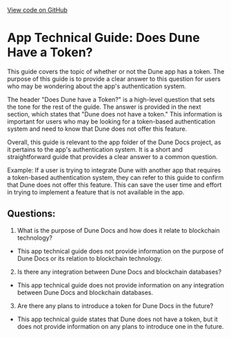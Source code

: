 [View code on GitHub](https://dune.com/blob/master/reference\faq\does-dune-have-a-token.md)

# App Technical Guide: Does Dune Have a Token?

This guide covers the topic of whether or not the Dune app has a token. The purpose of this guide is to provide a clear answer to this question for users who may be wondering about the app's authentication system.

The header "Does Dune have a Token?" is a high-level question that sets the tone for the rest of the guide. The answer is provided in the next section, which states that "Dune does not have a token." This information is important for users who may be looking for a token-based authentication system and need to know that Dune does not offer this feature.

Overall, this guide is relevant to the app folder of the Dune Docs project, as it pertains to the app's authentication system. It is a short and straightforward guide that provides a clear answer to a common question. 

Example: 
If a user is trying to integrate Dune with another app that requires a token-based authentication system, they can refer to this guide to confirm that Dune does not offer this feature. This can save the user time and effort in trying to implement a feature that is not available in the app.
## Questions: 
 1. What is the purpose of Dune Docs and how does it relate to blockchain technology? 
- This app technical guide does not provide information on the purpose of Dune Docs or its relation to blockchain technology. 

2. Is there any integration between Dune Docs and blockchain databases? 
- This app technical guide does not provide information on any integration between Dune Docs and blockchain databases. 

3. Are there any plans to introduce a token for Dune Docs in the future? 
- This app technical guide states that Dune does not have a token, but it does not provide information on any plans to introduce one in the future.